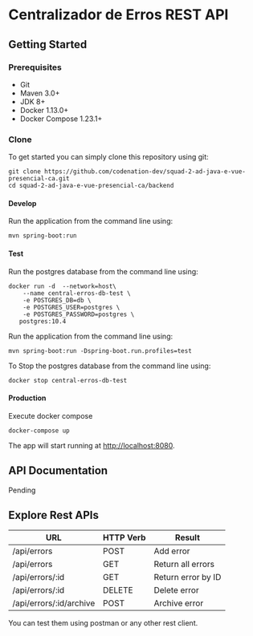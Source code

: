 # Centralizador de Erros REST API

## Getting Started

### Prerequisites
- Git
- Maven 3.0+
- JDK 8+
- Docker 1.13.0+
- Docker Compose 1.23.1+

### Clone

To get started you can simply clone this repository using git:
```
git clone https://github.com/codenation-dev/squad-2-ad-java-e-vue-presencial-ca.git
cd squad-2-ad-java-e-vue-presencial-ca/backend
```

#### Develop

Run the application from the command line using:
```
mvn spring-boot:run
```

#### Test

Run the postgres database from the command line using: 
```
docker run -d  --network=host\
    --name central-erros-db-test \
    -e POSTGRES_DB=db \
    -e POSTGRES_USER=postgres \
    -e POSTGRES_PASSWORD=postgres \
   postgres:10.4 
```

Run the application from the command line using:
```
mvn spring-boot:run -Dspring-boot.run.profiles=test
```

To Stop the postgres database from the command line using:
```
docker stop central-erros-db-test
```

#### Production
Execute docker compose
```
docker-compose up
```


The app will start running at <http://localhost:8080>.

## API Documentation

Pending

## Explore Rest APIs

URL                     | HTTP Verb      | Result 
----------------------- | -------------- | -------------
/api/errors             | POST           | Add error
/api/errors             | GET            | Return all errors
/api/errors/:id         | GET            | Return error by ID
/api/errors/:id         | DELETE         | Delete error
/api/errors/:id/archive | POST           | Archive error

You can test them using postman or any other rest client.
